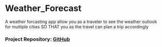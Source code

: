 # Weather_Forecast
A weather forcasting app allow you as a traveler to see the weather outlook for multiple cities SO THAT you as the travel can plan a trip accordingly


### Project Repository:  [GitHub](https://github.com/Zakaria1986/Weather_Forecast) 

